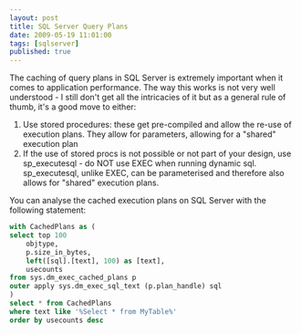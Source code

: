 ```yaml
---
layout: post
title: SQL Server Query Plans
date: 2009-05-19 11:01:00
tags: [sqlserver]
published: true
---
```


The caching of query plans in SQL Server is extremely important when it comes to application performance. The 
way this works is not very well understood - I still don't get all the intricacies of it but as a general rule 
of thumb, it's a good move to either:

1. Use stored procedures: these get pre-compiled and allow the re-use of execution plans. They allow for parameters, allowing for a "shared" execution plan
2. If the use of stored procs is not possible or not part of your design, use sp_executesql - do NOT use EXEC when running dynamic sql. sp_executesql, unlike EXEC, can be parameterised and therefore also allows for "shared" execution plans.

You can analyse the cached execution plans on SQL Server with the following statement:

```sql
with CachedPlans as (
select top 100
    objtype,
    p.size_in_bytes,
    left([sql].[text], 100) as [text],
    usecounts
from sys.dm_exec_cached_plans p
outer apply sys.dm_exec_sql_text (p.plan_handle) sql
)
select * from CachedPlans
where text like '%Select * from MyTable%'
order by usecounts desc
```